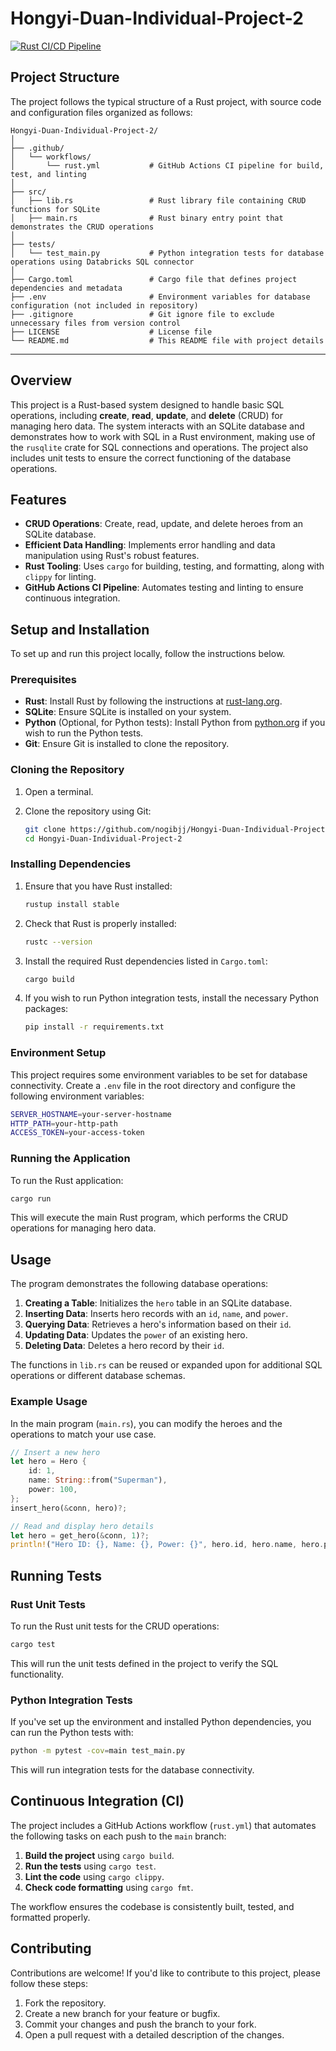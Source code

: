 # Hongyi-Duan-Individual-Project-2

[![Rust CI/CD Pipeline](https://github.com/nogibjj/Hongyi-Duan-Individual-Project-2/actions/workflows/hello.yml/badge.svg)](https://github.com/nogibjj/Hongyi-Duan-Individual-Project-2/actions/workflows/hello.yml)

## Project Structure

The project follows the typical structure of a Rust project, with source code and configuration files organized as follows:

```
Hongyi-Duan-Individual-Project-2/
│
├── .github/
│   └── workflows/
│       └── rust.yml           # GitHub Actions CI pipeline for build, test, and linting
│
├── src/
│   ├── lib.rs                 # Rust library file containing CRUD functions for SQLite
│   ├── main.rs                # Rust binary entry point that demonstrates the CRUD operations
│
├── tests/
│   └── test_main.py           # Python integration tests for database operations using Databricks SQL connector
│
├── Cargo.toml                 # Cargo file that defines project dependencies and metadata
├── .env                       # Environment variables for database configuration (not included in repository)
├── .gitignore                 # Git ignore file to exclude unnecessary files from version control
├── LICENSE                    # License file
└── README.md                  # This README file with project details
```

---

## Overview

This project is a Rust-based system designed to handle basic SQL operations, including **create**, **read**, **update**, and **delete** (CRUD) for managing hero data. The system interacts with an SQLite database and demonstrates how to work with SQL in a Rust environment, making use of the `rusqlite` crate for SQL connections and operations. The project also includes unit tests to ensure the correct functioning of the database operations.

## Features

- **CRUD Operations**: Create, read, update, and delete heroes from an SQLite database.
- **Efficient Data Handling**: Implements error handling and data manipulation using Rust's robust features.
- **Rust Tooling**: Uses `cargo` for building, testing, and formatting, along with `clippy` for linting.
- **GitHub Actions CI Pipeline**: Automates testing and linting to ensure continuous integration.

## Setup and Installation

To set up and run this project locally, follow the instructions below.

### Prerequisites

- **Rust**: Install Rust by following the instructions at [rust-lang.org](https://www.rust-lang.org/tools/install).
- **SQLite**: Ensure SQLite is installed on your system.
- **Python** (Optional, for Python tests): Install Python from [python.org](https://www.python.org/downloads/) if you wish to run the Python tests.
- **Git**: Ensure Git is installed to clone the repository.

### Cloning the Repository

1. Open a terminal.
2. Clone the repository using Git:

    ```bash
    git clone https://github.com/nogibjj/Hongyi-Duan-Individual-Project-2.git
    cd Hongyi-Duan-Individual-Project-2
    ```

### Installing Dependencies

1. Ensure that you have Rust installed:

    ```bash
    rustup install stable
    ```

2. Check that Rust is properly installed:

    ```bash
    rustc --version
    ```

3. Install the required Rust dependencies listed in `Cargo.toml`:

    ```bash
    cargo build
    ```

4. If you wish to run Python integration tests, install the necessary Python packages:

    ```bash
    pip install -r requirements.txt
    ```

### Environment Setup

This project requires some environment variables to be set for database connectivity. Create a `.env` file in the root directory and configure the following environment variables:

```bash
SERVER_HOSTNAME=your-server-hostname
HTTP_PATH=your-http-path
ACCESS_TOKEN=your-access-token
```

### Running the Application

To run the Rust application:

```bash
cargo run
```

This will execute the main Rust program, which performs the CRUD operations for managing hero data.

## Usage

The program demonstrates the following database operations:

1. **Creating a Table**: Initializes the `hero` table in an SQLite database.
2. **Inserting Data**: Inserts hero records with an `id`, `name`, and `power`.
3. **Querying Data**: Retrieves a hero's information based on their `id`.
4. **Updating Data**: Updates the `power` of an existing hero.
5. **Deleting Data**: Deletes a hero record by their `id`.

The functions in `lib.rs` can be reused or expanded upon for additional SQL operations or different database schemas.

### Example Usage

In the main program (`main.rs`), you can modify the heroes and the operations to match your use case.

```rust
// Insert a new hero
let hero = Hero {
    id: 1,
    name: String::from("Superman"),
    power: 100,
};
insert_hero(&conn, hero)?;

// Read and display hero details
let hero = get_hero(&conn, 1)?;
println!("Hero ID: {}, Name: {}, Power: {}", hero.id, hero.name, hero.power);
```

## Running Tests

### Rust Unit Tests

To run the Rust unit tests for the CRUD operations:

```bash
cargo test
```

This will run the unit tests defined in the project to verify the SQL functionality.

### Python Integration Tests

If you've set up the environment and installed Python dependencies, you can run the Python tests with:

```bash
python -m pytest -cov=main test_main.py
```

This will run integration tests for the database connectivity.

## Continuous Integration (CI)

The project includes a GitHub Actions workflow (`rust.yml`) that automates the following tasks on each push to the `main` branch:

1. **Build the project** using `cargo build`.
2. **Run the tests** using `cargo test`.
3. **Lint the code** using `cargo clippy`.
4. **Check code formatting** using `cargo fmt`.

The workflow ensures the codebase is consistently built, tested, and formatted properly.

## Contributing

Contributions are welcome! If you'd like to contribute to this project, please follow these steps:

1. Fork the repository.
2. Create a new branch for your feature or bugfix.
3. Commit your changes and push the branch to your fork.
4. Open a pull request with a detailed description of the changes.
